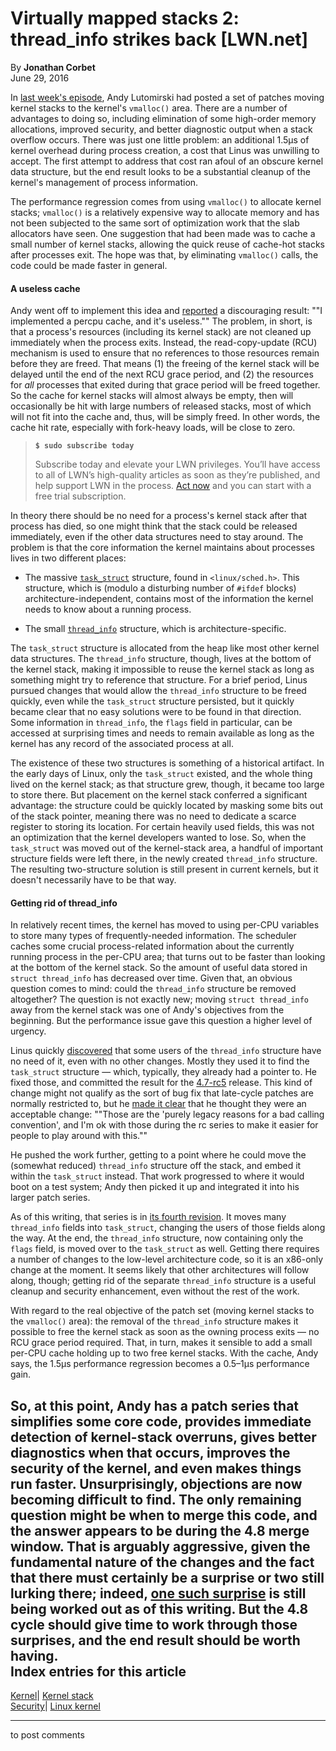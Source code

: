# Virtually mapped stacks 2: thread_info strikes back [LWN.net]

By **Jonathan Corbet**  
June 29, 2016 

In [last week's episode](/Articles/692208/), Andy Lutomirski had posted a set of patches moving kernel stacks to the kernel's `vmalloc()` area. There are a number of advantages to doing so, including elimination of some high-order memory allocations, improved security, and better diagnostic output when a stack overflow occurs. There was just one little problem: an additional 1.5µs of kernel overhead during process creation, a cost that Linus was unwilling to accept. The first attempt to address that cost ran afoul of an obscure kernel data structure, but the end result looks to be a substantial cleanup of the kernel's management of process information. 

The performance regression comes from using `vmalloc()` to allocate kernel stacks; `vmalloc()` is a relatively expensive way to allocate memory and has not been subjected to the same sort of optimization work that the slab allocators have seen. One suggestion that had been made was to cache a small number of kernel stacks, allowing the quick reuse of cache-hot stacks after processes exit. The hope was that, by eliminating `vmalloc()` calls, the code could be made faster in general. 

#### A useless cache

Andy went off to implement this idea and [reported](/Articles/692955/) a discouraging result: ""I implemented a percpu cache, and it's useless."" The problem, in short, is that a process's resources (including its kernel stack) are not cleaned up immediately when the process exits. Instead, the read-copy-update (RCU) mechanism is used to ensure that no references to those resources remain before they are freed. That means (1) the freeing of the kernel stack will be delayed until the end of the next RCU grace period, and (2) the resources for _all_ processes that exited during that grace period will be freed together. So the cache for kernel stacks will almost always be empty, then will occasionally be hit with large numbers of released stacks, most of which will not fit into the cache and, thus, will be simply freed. In other words, the cache hit rate, especially with fork-heavy loads, will be close to zero. 

> **`$ sudo subscribe today`**
> 
> Subscribe today and elevate your LWN privileges. You’ll have access to all of LWN’s high-quality articles as soon as they’re published, and help support LWN in the process. [Act now](https://lwn.net/Promo/nst-sudo/claim) and you can start with a free trial subscription. 

In theory there should be no need for a process's kernel stack after that process has died, so one might think that the stack could be released immediately, even if the other data structures need to stay around. The problem is that the core information the kernel maintains about processes lives in two different places: 

  * The massive [`task_struct`](https://git.kernel.org/cgit/linux/kernel/git/torvalds/linux.git/tree/include/linux/sched.h#n1457) structure, found in `<linux/sched.h>`. This structure, which is (modulo a disturbing number of `#ifdef` blocks) architecture-independent, contains most of the information the kernel needs to know about a running process. 

  * The small [`thread_info`](https://git.kernel.org/cgit/linux/kernel/git/torvalds/linux.git/tree/arch/x86/include/asm/thread_info.h#n45) structure, which is architecture-specific. 




The `task_struct` structure is allocated from the heap like most other kernel data structures. The `thread_info` structure, though, lives at the bottom of the kernel stack, making it impossible to reuse the kernel stack as long as something might try to reference that structure. For a brief period, Linus pursued changes that would allow the `thread_info` structure to be freed quickly, even while the `task_struct` structure persisted, but it quickly became clear that no easy solutions were to be found in that direction. Some information in `thread_info`, the `flags` field in particular, can be accessed at surprising times and needs to remain available as long as the kernel has any record of the associated process at all. 

The existence of these two structures is something of a historical artifact. In the early days of Linux, only the `task_struct` existed, and the whole thing lived on the kernel stack; as that structure grew, though, it became too large to store there. But placement on the kernel stack conferred a significant advantage: the structure could be quickly located by masking some bits out of the stack pointer, meaning there was no need to dedicate a scarce register to storing its location. For certain heavily used fields, this was not an optimization that the kernel developers wanted to lose. So, when the `task_struct` was moved out of the kernel-stack area, a handful of important structure fields were left there, in the newly created `thread_info` structure. The resulting two-structure solution is still present in current kernels, but it doesn't necessarily have to be that way. 

#### Getting rid of thread_info

In relatively recent times, the kernel has moved to using per-CPU variables to store many types of frequently-needed information. The scheduler caches some crucial process-related information about the currently running process in the per-CPU area; that turns out to be faster than looking at the bottom of the kernel stack. So the amount of useful data stored in `struct thread_info` has decreased over time. Given that, an obvious question comes to mind: could the `thread_info` structure be removed altogether? The question is not exactly new; moving `struct thread_info` away from the kernel stack was one of Andy's objectives from the beginning. But the performance issue gave this question a higher level of urgency. 

Linus quickly [discovered](/Articles/692957/) that some users of the `thread_info` structure have no need of it, even with no other changes. Mostly they used it to find the `task_struct` structure — which, typically, they already had a pointer to. He fixed those, and committed the result for the [4.7-rc5](/Articles/692762/) release. This kind of change might not qualify as the sort of bug fix that late-cycle patches are normally restricted to, but he [made it clear](/Articles/692958/) that he thought they were an acceptable change: ""Those are the 'purely legacy reasons for a bad calling convention', and I'm ok with those during the rc series to make it easier for people to play around with this."" 

He pushed the work further, getting to a point where he could move the (somewhat reduced) `thread_info` structure off the stack, and embed it within the `task_struct` instead. That work progressed to where it would boot on a test system; Andy then picked it up and integrated it into his larger patch series. 

As of this writing, that series is in [its fourth revision](/Articles/693026/). It moves many `thread_info` fields into `task_struct`, changing the users of those fields along the way. At the end, the `thread_info` structure, now containing only the `flags` field, is moved over to the `task_struct` as well. Getting there requires a number of changes to the low-level architecture code, so it is an x86-only change at the moment. It seems likely that other architectures will follow along, though; getting rid of the separate `thread_info` structure is a useful cleanup and security enhancement, even without the rest of the work. 

With regard to the real objective of the patch set (moving kernel stacks to the `vmalloc()` area): the removal of the `thread_info` structure makes it possible to free the kernel stack as soon as the owning process exits — no RCU grace period required. That, in turn, makes it sensible to add a small per-CPU cache holding up to two free kernel stacks. With the cache, Andy says, the 1.5µs performance regression becomes a 0.5–1µs performance gain. 

So, at this point, Andy has a patch series that simplifies some core code, provides immediate detection of kernel-stack overruns, gives better diagnostics when that occurs, improves the security of the kernel, and even makes things run faster. Unsurprisingly, objections are now becoming difficult to find. The only remaining question might be when to merge this code, and the answer appears to be during the 4.8 merge window. That is arguably aggressive, given the fundamental nature of the changes and the fact that there must certainly be a surprise or two still lurking there; indeed, [one such surprise](/Articles/693021/) is still being worked out as of this writing. But the 4.8 cycle should give time to work through those surprises, and the end result should be worth having.  
Index entries for this article  
---  
[Kernel](/Kernel/Index)| [Kernel stack](/Kernel/Index#Kernel_stack)  
[Security](/Security/Index/)| [Linux kernel](/Security/Index/#Linux_kernel)  
  


* * *

to post comments 
